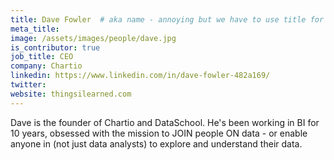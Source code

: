 ```yaml
---
title: Dave Fowler  # aka name - annoying but we have to use title for name here
meta_title: 
image: /assets/images/people/dave.jpg
is_contributor: true
job_title: CEO
company: Chartio
linkedin: https://www.linkedin.com/in/dave-fowler-482a169/
twitter:
website: thingsilearned.com
---
```

Dave is the founder of Chartio and DataSchool.  He's been working in BI for 10 years, obsessed with the mission to JOIN people ON data - or enable anyone in (not just data analysts) to explore and understand their data.
